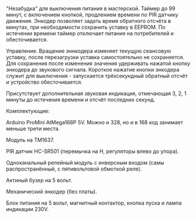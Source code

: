 "Незабудка" для выключения питания в мастерской. Таймер до 99 минут, с включением кнопкой, продлением времени по PIR датчику движения. Энкодер позволяет задать время обратного отсчёта в минутах, при необходимости сохранить уставку в EEPROM. По истечении времени таймер отключает питание на потребителей и обесточивается. 

Управление. Вращение эннкодера изменяет текущую сеансовую уставку, после перезагрузки уставка самостоятельно не сохраняется. Для сохранения после изменения значения удерживать нажатой кнопку энкодера до звукового сигнала. Короткое нажатие кнопки энкодера служит для выключения - запускается трёхсекундный обратный отсчёт и устройство обесточивается.

Присутствует дополнительная звуковая индикация, отмечающая 3, 2, 1 минуты до истечения времени и отсчёт последних секунд.

Комплектующие:

Arduino ProMini AtMega168P 5V. Можно и 328, но и в 168 код занимает меньше трети места.

Модуль на TM1637.

PIR датчик HC-SR501 (перемычка на H, регуляторы влево до упора).

Одноканальный релейный модуль с инверсным входом (самы распространённый, с пятивольтовой обмоткой реле).

Актиный бузер на 5 вольт.

Механический энкодер (без платы).

Блок питания на 5 вольт, магнитный контактор, кнопка пуска и лампа индикации 230V.
